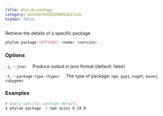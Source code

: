 ```yaml
---
title: phylum package
category: 6255e67693d5200013b1fa3e
hidden: false
---
```

Retrieve the details of a specific package
```sh
phylum package [OPTIONS] <name> <version>
```

### Options
`-j`, `--json`
&emsp; Produce output in json format (default: false)

`-t`, `--package-type <type>`
&emsp; The type of package: `npm`, `pypi`, `nuget`, `maven`, `rubygems`

### Examples
```sh
# Query specific package details
$ phylum package -t npm axios 0.19.0
```
